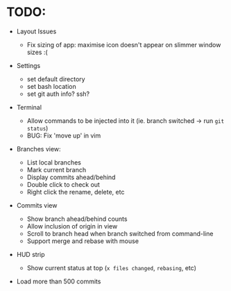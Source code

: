 # TODO:

* Layout Issues
  * Fix sizing of app: maximise icon doesn't appear on slimmer window sizes :(

* Settings
  * set default directory
  * set bash location
  * set git auth info? ssh?

* Terminal
  * Allow commands to be injected into it (ie. branch switched -> run `git status`)
  * BUG: Fix 'move up' in vim

* Branches view:
  * List local branches
  * Mark current branch
  * Display commits ahead/behind
  * Double click to check out
  * Right click the rename, delete, etc

* Commits view
  * Show branch ahead/behind counts
  * Allow inclusion of origin in view
  * Scroll to branch head when branch switched from command-line
  * Support merge and rebase with mouse

* HUD strip
  * Show current status at top (`x files changed`, `rebasing`, etc)

* Load more than 500 commits 
